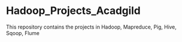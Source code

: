 # Hadoop_Projects_Acadgild
This repository contains the projects in Hadoop, Mapreduce, Pig, Hive, Sqoop, Flume
